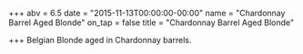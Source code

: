 +++
abv = 6.5
date = "2015-11-13T00:00:00-00:00"
name = "Chardonnay Barrel Aged Blonde"
on_tap = false
title = "Chardonnay Barrel Aged Blonde"

+++
Belgian Blonde aged in Chardonnay barrels.